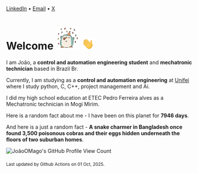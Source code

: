 [LinkedIn](https://www.linkedin.com/in/joão-pedro-gozzoli-b95641301/) &bull;
[Email](joaopedrogozzoli@gmail.com) &bull;
[X](https://x.com/jpp12prado)

# Welcome <img src="happy.gif" height="64px" /> <img src="wave.gif" height="32px" />

I am João, a  **control and automation engineering student** and **mechatronic technician** based in Brazil Br.

Currently, I am studying as a **control and automation engineering** at [Unifei](https://unifei.edu.br) where I study python, C, C++, project management and Ai.

I did my high school education at ETEC Pedro Ferreira alves as a Mechatronic technician in Mogi Mirim.

Here is a random fact about me - I have been on this planet for **7946 days**.

And here is a just a random fact -  **A snake charmer in Bangladesh once found 3,500 poisonous cobras and their eggs hidden underneath the floors of two suburban homes**.

![JoãoOMago's GitHub Profile View Count](https://komarev.com/ghpvc/?username=JoaoOMago)

<sub>Last updated by Github Actions on 01 Oct, 2025.</sub>
